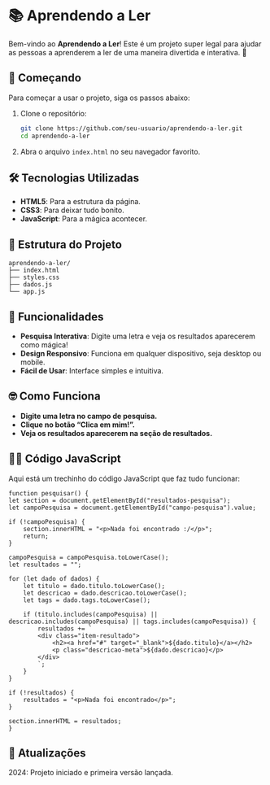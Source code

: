 # 📚 Aprendendo a Ler

Bem-vindo ao **Aprendendo a Ler**! Este é um projeto super legal para ajudar as pessoas a aprenderem a ler de uma maneira divertida e interativa. 🎉

## 🚀 Começando

Para começar a usar o projeto, siga os passos abaixo:

1. Clone o repositório:
    ```bash
    git clone https://github.com/seu-usuario/aprendendo-a-ler.git
    cd aprendendo-a-ler
    ```

2. Abra o arquivo `index.html` no seu navegador favorito.

## 🛠️ Tecnologias Utilizadas

- **HTML5**: Para a estrutura da página.
- **CSS3**: Para deixar tudo bonito.
- **JavaScript**: Para a mágica acontecer.

## 📂 Estrutura do Projeto

```plaintext
aprendendo-a-ler/
├── index.html
├── styles.css
├── dados.js
└── app.js
```

## 📜 Funcionalidades

- **Pesquisa Interativa**: Digite uma letra e veja os resultados aparecerem como mágica!
- **Design Responsivo**: Funciona em qualquer dispositivo, seja desktop ou mobile.
- **Fácil de Usar**: Interface simples e intuitiva.

## 🤓 Como Funciona

- **Digite uma letra no campo de pesquisa.**
- **Clique no botão “Clica em mim!”.**
- **Veja os resultados aparecerem na seção de resultados.**
 
## 🧙‍♂️ Código JavaScript

Aqui está um trechinho do código JavaScript que faz tudo funcionar:

    function pesquisar() {
    let section = document.getElementById("resultados-pesquisa");
    let campoPesquisa = document.getElementById("campo-pesquisa").value;

    if (!campoPesquisa) {
        section.innerHTML = "<p>Nada foi encontrado :/</p>";
        return;
    }

    campoPesquisa = campoPesquisa.toLowerCase();
    let resultados = "";

    for (let dado of dados) {
        let titulo = dado.titulo.toLowerCase();
        let descricao = dado.descricao.toLowerCase();
        let tags = dado.tags.toLowerCase();

        if (titulo.includes(campoPesquisa) || descricao.includes(campoPesquisa) || tags.includes(campoPesquisa)) {
            resultados += `
            <div class="item-resultado">
                <h2><a href="#" target="_blank">${dado.titulo}</a></h2>
                <p class="descricao-meta">${dado.descricao}</p>
            </div>
            `;
        }
    }

    if (!resultados) {
        resultados = "<p>Nada foi encontrado</p>";
    }

    section.innerHTML = resultados;
    }


## 📅 Atualizações

2024: Projeto iniciado e primeira versão lançada.
